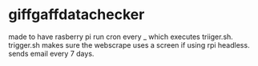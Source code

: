 # giffgaffdatachecker

made to have rasberry pi run cron every _ which executes triiger.sh.
trigger.sh makes sure the webscrape uses a screen if using rpi headless.
sends email every 7 days.
